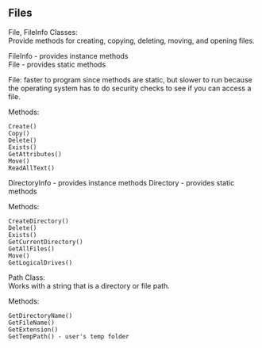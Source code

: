 ## Files

File, FileInfo Classes:  
Provide methods for creating, copying, deleting, moving, and opening files.

FileInfo - provides instance methods  
File - provides static methods

File:
faster to program since methods are static, but slower to run because the operating system has to do security checks to see if you can access a file.

Methods:
```
Create()
Copy()
Delete()
Exists()
GetAttributes()
Move()
ReadAllText()
```

DirectoryInfo - provides instance methods
Directory - provides static methods

Methods:
```
CreateDirectory()
Delete()
Exists()
GetCurrentDirectory()
GetAllFiles()
Move()
GetLogicalDrives()
```


Path Class:  
Works with a string that is a directory or file path.

Methods:
```
GetDirectoryName()
GetFileName()
GetExtension()
GetTempPath() - user's temp folder
```
